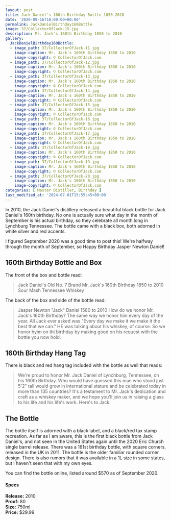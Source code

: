 ```yaml
---
layout: post
title: Jack Daniel's 160th Birthday Bottle 1850-2010
date: '2020-09-16T10:00:00+00:00'
permalink: JackDanielBirthday160Bottle
image: 37/CollectorOfJack-15.jpg
description: Mr. Jack's 160th Birthday 1850 to 2010
gallery:
  JackDanielBirthday160Bottle:
  - image_path: 37/CollectorOfJack-11.jpg
    image-caption: Mr. Jack's 160th Birthday 1850 to 2010
    image-copyright: © CollectorOfJack.com
  - image_path: 37/CollectorOfJack-12.jpg
    image-caption: Mr. Jack's 160th Birthday 1850 to 2010
    image-copyright: © CollectorOfJack.com
  - image_path: 37/CollectorOfJack-13.jpg
    image-caption: Mr. Jack's 160th Birthday 1850 to 2010
    image-copyright: © CollectorOfJack.com
  - image_path: 37/CollectorOfJack-14.jpg
    image-caption: Mr. Jack's 160th Birthday 1850 to 2010
    image-copyright: © CollectorOfJack.com
  - image_path: 37/CollectorOfJack-15.jpg
    image-caption: Mr. Jack's 160th Birthday 1850 to 2010
    image-copyright: © CollectorOfJack.com
  - image_path: 37/CollectorOfJack-16.jpg
    image-caption: Mr. Jack's 160th Birthday 1850 to 2010
    image-copyright: © CollectorOfJack.com
  - image_path: 37/CollectorOfJack-17.jpg
    image-caption: Mr. Jack's 160th Birthday 1850 to 2010
    image-copyright: © CollectorOfJack.com
  - image_path: 37/CollectorOfJack-18.jpg
    image-caption: Mr. Jack's 160th Birthday 1850 to 2010
    image-copyright: © CollectorOfJack.com
  - image_path: 37/CollectorOfJack-19.jpg
    image-caption: Mr. Jack's 160th Birthday 1850 to 2010
    image-copyright: © CollectorOfJack.com
  - image_path: 37/CollectorOfJack-20.jpg
    image-caption: Mr. Jack's 160th Birthday 1850 to 2010
    image-copyright: © CollectorOfJack.com
categories: [ Master Distiller, Birthday ]
last_modified_at: '2024-07-01T15:55:45+00:00'
---
```


In 2010, the Jack Daniel's distillery released a beautiful black bottle for Jack Daniel's 160th birthday. No one is actually sure what day in the month of September is his actual birthday, so they celebrate all month long in Lynchburg Tennessee. The bottle came with a black box, both adorned in white silver and red accents.

I figured September 2020 was a good time to post this! We're halfway through the month of September, so Happy Birthday Jasper Newton Daniel!

## 160th Birthday Bottle and Box
The front of the box and bottle read:
> Jack Daniel's Old No. 7 Brand
> Mr. Jack's 160th Birthday 1850 to 2010
> Sour Mash Tennessee Whiskey

The back of the box and side of the bottle read: 
> Jasper Newton "Jack" Daniel 1580 to 2010
> How do we honor Mr. Jack's 160th Birthday? The same way we honor him every day of the year. All Jack ever asked was "Every day we make it we make it the best that we can." HE was talking about his whiskey, of course. So we honor hyim on thi birthday by making good on his request with the bottle you now hold.

## 160th Birthday Hang Tag
There is black and red hang tag included with the bottle as well that reads:
> We're proud to honor Mr. Jack Daniel of Lynchburg, Tennessee, on his 160th Birthday. Who would have guessed this man who stood just 5'2" tall would grow in international stature and be celebrated today in more than 135 countries? It's a testament to Mr. Jack's dedication and craft as a whiskey maker, and we hope you'll join us in raising a glass to his life and his life's work. Here's to Jack.



## The Bottle
The bottle itself is adorned with a black label, and a black/red tax stamp recreation. As far as I am aware, this is the first black bottle from Jack Daniel's, and not seen in the United States again until the 2020 Eric Church single barrel release. There was a 161st birthday bottle, with square corners, released in the UK in 2011. The bottle is the older familiar rounded corner design. There is also rumors that it was available in a 1L size in some states, but I haven't seen that with my own eyes.

You can find the bottle online, listed around $570 as of September 2020.

#### Specs

**Release:** 2010  
**Proof:** 80  
**Size:** 750ml  
**Price:** $29.99 
